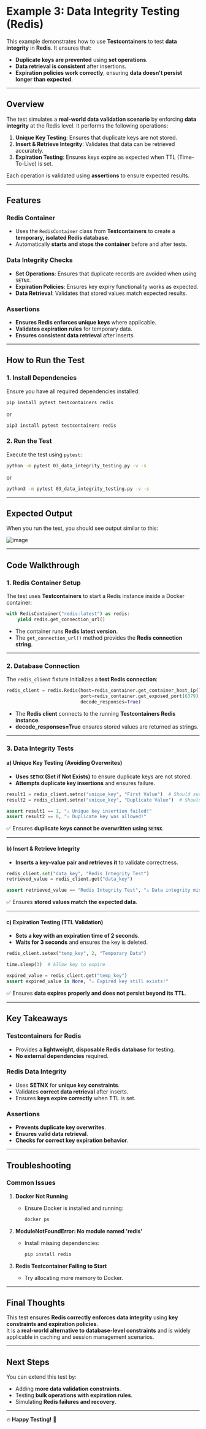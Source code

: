 # **Example 3: Data Integrity Testing (Redis)**  

This example demonstrates how to use **Testcontainers** to test **data integrity** in **Redis**. It ensures that:  
- **Duplicate keys are prevented** using **set operations**.  
- **Data retrieval is consistent** after insertions.  
- **Expiration policies work correctly**, ensuring **data doesn't persist longer than expected**.  

---

## **Overview**  

The test simulates a **real-world data validation scenario** by enforcing **data integrity** at the Redis level. It performs the following operations:  

1. **Unique Key Testing**: Ensures that duplicate keys are not stored.  
2. **Insert & Retrieve Integrity**: Validates that data can be retrieved accurately.  
3. **Expiration Testing**: Ensures keys expire as expected when TTL (Time-To-Live) is set.  

Each operation is validated using **assertions** to ensure expected results.  

---

## **Features**  

### **Redis Container**  
- Uses the `RedisContainer` class from **Testcontainers** to create a **temporary, isolated Redis database**.  
- Automatically **starts and stops the container** before and after tests.  

### **Data Integrity Checks**  
- **Set Operations**: Ensures that duplicate records are avoided when using `SETNX`.  
- **Expiration Policies**: Ensures key expiry functionality works as expected.  
- **Data Retrieval**: Validates that stored values match expected results.  

### **Assertions**  
- **Ensures Redis enforces unique keys** where applicable.  
- **Validates expiration rules** for temporary data.  
- **Ensures consistent data retrieval** after inserts.  

---

## **How to Run the Test**  

### **1. Install Dependencies**  

Ensure you have all required dependencies installed:  

```bash
pip install pytest testcontainers redis
```  

or  

```bash
pip3 install pytest testcontainers redis
```  

### **2. Run the Test**  

Execute the test using `pytest`:  

```bash
python -m pytest 03_data_integrity_testing.py -v -s
```  

or  

```bash
python3 -m pytest 03_data_integrity_testing.py -v -s
```  

---

## **Expected Output**  

When you run the test, you should see output similar to this:  

![image](https://github.com/user-attachments/assets/8ed5f83e-0824-4958-b7f6-91563873a0d7)

---

## **Code Walkthrough**  

### **1. Redis Container Setup**  

The test uses **Testcontainers** to start a Redis instance inside a Docker container:  

```python
with RedisContainer("redis:latest") as redis:
    yield redis.get_connection_url()
```  

- The container runs **Redis latest version**.  
- The `get_connection_url()` method provides the **Redis connection string**.  

---

### **2. Database Connection**  

The `redis_client` fixture initializes a **test Redis connection**:  

```python
redis_client = redis.Redis(host=redis_container.get_container_host_ip(),
                           port=redis_container.get_exposed_port(6379),
                           decode_responses=True)
```  

- The **Redis client** connects to the running **Testcontainers Redis instance**.  
- **decode_responses=True** ensures stored values are returned as strings.  

---

### **3. Data Integrity Tests**  

#### **a) Unique Key Testing (Avoiding Overwrites)**  

- **Uses `SETNX` (Set if Not Exists)** to ensure duplicate keys are not stored.  
- **Attempts duplicate key insertions** and ensures failure.  

```python
result1 = redis_client.setnx("unique_key", "First Value")  # Should succeed
result2 = redis_client.setnx("unique_key", "Duplicate Value")  # Should fail

assert result1 == 1, "⚠️ Unique key insertion failed!"
assert result2 == 0, "⚠️ Duplicate key was allowed!"
```  

✅ Ensures **duplicate keys cannot be overwritten using `SETNX`**.  

---

#### **b) Insert & Retrieve Integrity**  

- **Inserts a key-value pair and retrieves it** to validate correctness.  

```python
redis_client.set("data_key", "Redis Integrity Test")
retrieved_value = redis_client.get("data_key")

assert retrieved_value == "Redis Integrity Test", "⚠️ Data integrity mismatch!"
```  

✅ Ensures **stored values match the expected data**.  

---

#### **c) Expiration Testing (TTL Validation)**  

- **Sets a key with an expiration time of 2 seconds**.  
- **Waits for 3 seconds** and ensures the key is deleted.  

```python
redis_client.setex("temp_key", 2, "Temporary Data")

time.sleep(3)  # Allow key to expire

expired_value = redis_client.get("temp_key")
assert expired_value is None, "⚠️ Expired key still exists!"
```  

✅ Ensures **data expires properly and does not persist beyond its TTL**.  

---

## **Key Takeaways**  

### **Testcontainers for Redis**  
- Provides a **lightweight, disposable Redis database** for testing.  
- **No external dependencies** required.  

### **Redis Data Integrity**  
- Uses **SETNX** for **unique key constraints**.  
- Validates **correct data retrieval** after inserts.  
- Ensures **keys expire correctly** when TTL is set.  

### **Assertions**  
- **Prevents duplicate key overwrites**.  
- **Ensures valid data retrieval**.  
- **Checks for correct key expiration behavior**.  

---

## **Troubleshooting**  

### **Common Issues**  

1. **Docker Not Running**  
   - Ensure Docker is installed and running:  
     ```bash
     docker ps
     ```  

2. **ModuleNotFoundError: No module named 'redis'**  
   - Install missing dependencies:  
     ```bash
     pip install redis
     ```  

3. **Redis Testcontainer Failing to Start**  
   - Try allocating more memory to Docker.  

---

## **Final Thoughts**  

This test ensures **Redis correctly enforces data integrity** using **key constraints and expiration policies**.  
It is a **real-world alternative to database-level constraints** and is widely applicable in caching and session management scenarios.  

---

## **Next Steps**  

You can extend this test by:  
- Adding **more data validation constraints**.  
- Testing **bulk operations with expiration rules**.  
- Simulating **Redis failures and recovery**.  

---

🔥 **Happy Testing!** 🚀  

